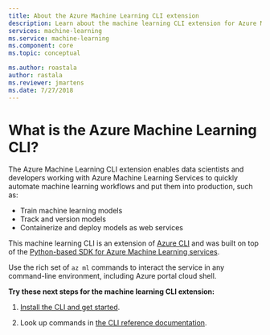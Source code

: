 ```yaml
---
title: About the Azure Machine Learning CLI extension
description: Learn about the machine learning CLI extension for Azure Machine Learning. 
services: machine-learning
ms.service: machine-learning
ms.component: core
ms.topic: conceptual

ms.author: roastala
author: rastala
ms.reviewer: jmartens
ms.date: 7/27/2018
---
```

# What is the Azure Machine Learning CLI?

The Azure Machine Learning CLI extension enables data scientists and developers working with Azure Machine Learning Services to quickly automate machine learning workflows and put them into production, such as:
+ Train machine learning models
+ Track and version models
+ Containerize and deploy models as web services

This machine learning CLI is an extension of [Azure CLI](https://docs.microsoft.com/cli/azure/?view=azure-cli-latest) and was built on top of the [Python-based SDK for Azure Machine Learning services](reference-azure-machine-learning-sdk.md).

Use the rich set of `az ml` commands to interact the service in any command-line environment, including Azure portal cloud shell.

**Try these next steps for the machine learning CLI extension:**

1. [Install the CLI and get started](quickstart-set-up-in-cli.md).

1. Look up commands in [the CLI reference documentation]().